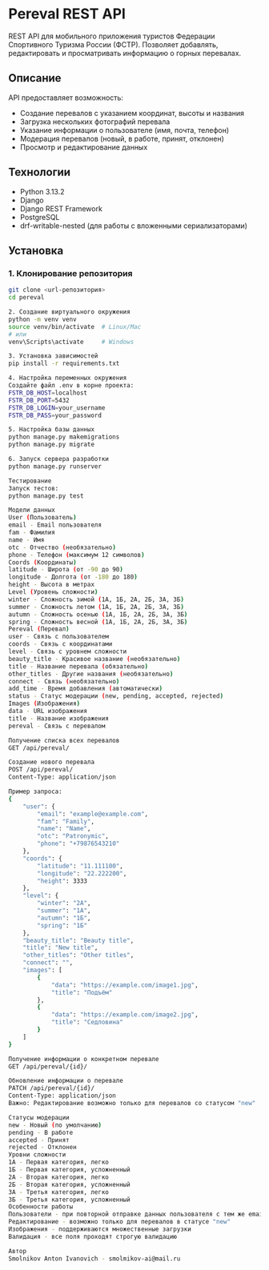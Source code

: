 # Pereval REST API

REST API для мобильного приложения туристов Федерации Спортивного Туризма России (ФСТР). Позволяет добавлять, редактировать и просматривать информацию о горных перевалах.

## Описание

API предоставляет возможность:
- Создание перевалов с указанием координат, высоты и названия
- Загрузка нескольких фотографий перевала
- Указание информации о пользователе (имя, почта, телефон)
- Модерация перевалов (новый, в работе, принят, отклонен)
- Просмотр и редактирование данных

## Технологии

- Python 3.13.2
- Django
- Django REST Framework
- PostgreSQL
- drf-writable-nested (для работы с вложенными сериализаторами)

## Установка

### 1. Клонирование репозитория
```bash
git clone <url-репозитория>
cd pereval

2. Создание виртуального окружения
python -m venv venv
source venv/bin/activate  # Linux/Mac
# или
venv\Scripts\activate     # Windows

3. Установка зависимостей
pip install -r requirements.txt

4. Настройка переменных окружения
Создайте файл .env в корне проекта:
FSTR_DB_HOST=localhost
FSTR_DB_PORT=5432
FSTR_DB_LOGIN=your_username
FSTR_DB_PASS=your_password

5. Настройка базы данных
python manage.py makemigrations
python manage.py migrate

6. Запуск сервера разработки
python manage.py runserver

Тестирование
Запуск тестов:
python manage.py test

Модели данных
User (Пользователь)
email - Email пользователя
fam - Фамилия
name - Имя
otc - Отчество (необязательно)
phone - Телефон (максимум 12 символов)
Coords (Координаты)
latitude - Широта (от -90 до 90)
longitude - Долгота (от -180 до 180)
height - Высота в метрах
Level (Уровень сложности)
winter - Сложность зимой (1А, 1Б, 2А, 2Б, 3А, 3Б)
summer - Сложность летом (1А, 1Б, 2А, 2Б, 3А, 3Б)
autumn - Сложность осенью (1А, 1Б, 2А, 2Б, 3А, 3Б)
spring - Сложность весной (1А, 1Б, 2А, 2Б, 3А, 3Б)
Pereval (Перевал)
user - Связь с пользователем
coords - Связь с координатами
level - Связь с уровнем сложности
beauty_title - Красивое название (необязательно)
title - Название перевала (обязательно)
other_titles - Другие названия (необязательно)
connect - Связь (необязательно)
add_time - Время добавления (автоматически)
status - Статус модерации (new, pending, accepted, rejected)
Images (Изображения)
data - URL изображения
title - Название изображения
pereval - Связь с перевалом

Получение списка всех перевалов
GET /api/pereval/

Создание нового перевала
POST /api/pereval/
Content-Type: application/json

Пример запроса:
{
    "user": {
        "email": "example@example.com",
        "fam": "Family",
        "name": "Name",
        "otc": "Patronymic",
        "phone": "+79876543210"
    },
    "coords": {
        "latitude": "11.111100",
        "longitude": "22.222200",
        "height": 3333
    },
    "level": {
        "winter": "2А",
        "summer": "1А",
        "autumn": "1Б",
        "spring": "1Б"
    },
    "beauty_title": "Beauty title",
    "title": "New title",
    "other_titles": "Other titles",
    "connect": "",
    "images": [
        {
            "data": "https://example.com/image1.jpg",
            "title": "Подъём"
        },
        {
            "data": "https://example.com/image2.jpg",
            "title": "Седловина"
        }
    ]
}

Получение информации о конкретном перевале
GET /api/pereval/{id}/

Обновление информации о перевале
PATCH /api/pereval/{id}/
Content-Type: application/json
Важно: Редактирование возможно только для перевалов со статусом "new"

Статусы модерации
new - Новый (по умолчанию)
pending - В работе
accepted - Принят
rejected - Отклонен
Уровни сложности
1А - Первая категория, легко
1Б - Первая категория, усложненный
2А - Вторая категория, легко
2Б - Вторая категория, усложненный
3А - Третья категория, легко
3Б - Третья категория, усложненный
Особенности работы
Пользователи - при повторной отправке данных пользователя с тем же email используется существующая запись
Редактирование - возможно только для перевалов в статусе "new"
Изображения - поддерживаются множественные загрузки
Валидация - все поля проходят строгую валидацию

Автор
Smolnikov Anton Ivanovich - smolmikov-ai@mail.ru



